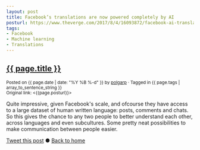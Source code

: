 ```yaml
---
layout: post
title: Facebook’s translations are now powered completely by AI
posturl: https://www.theverge.com/2017/8/4/16093872/facebook-ai-translations-artificial-intelligence
tags:
- Facebook
- Machine learning
- Translations
---
```


## [{{ page.title }}]({{page.posturl}})
<small>Posted on {{ page.date | date: "%Y %B %-d" }} by <a href="https://twitter.com/polgarp">polgarp</a> &middot; Tagged in {{ page.tags | array_to_sentence_string }}</small>  
<small>Original link: <{{page.posturl}}></small>

Quite impressive, given Facebook's scale, and ofcourse they have access to a large dataset of human written language: posts, comments and chats. So this gives the chance to any two people to better understand each other, across languages and even subcultures. Some pretty neat possibilities to make communication between people easier.

<!--more-->
<a href="http://twitter.com/share?text={{page.title}}&url={{site.site_baseurl}}{{page.url}}&via=polgarp" target="_blank">Tweet this post</a> &#x25cf; <a href="{{ site.baseurl }}">Back to home</a>
